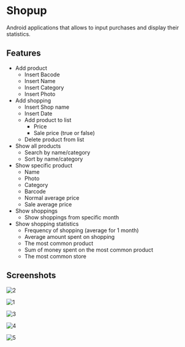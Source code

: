 # Shopup

Android applications that allows to input purchases and display their statistics.

## Features

- Add product
  - Insert Bacode
  - Insert Name
  - Insert Category
  - Insert Photo
- Add shopping 
  - Insert Shop name
  - Insert Date
  - Add product to list
    - Price
    - Sale price (true or false)
  - Delete product from list
- Show all products
  - Search by name/category
  - Sort by name/category
- Show specific product
  - Name
  - Photo
  - Category
  - Barcode 
  - Normal average price
  - Sale average price 
- Show shoppings
  - Show shoppings from specific month
- Show shopping statistics
  - Frequency of shopping (average for 1 month)
  - Average amount spent on shopping
  - The most common product
  - Sum of money spent on the most common product
  - The most common store

## Screenshots

![2](https://user-images.githubusercontent.com/44524120/121390193-6ccd7100-c94d-11eb-8d24-93784eb32c5d.jpg)

![1](https://user-images.githubusercontent.com/44524120/121390191-6ccd7100-c94d-11eb-8bbe-40b509f5299a.jpg)

![3](https://user-images.githubusercontent.com/44524120/121390194-6d660780-c94d-11eb-8ee2-6564b3bc77ba.jpg)

![4](https://user-images.githubusercontent.com/44524120/121390195-6d660780-c94d-11eb-9180-7d26a8047735.jpg)

![5](https://user-images.githubusercontent.com/44524120/121390189-6c34da80-c94d-11eb-979c-becd55616cbe.jpg)

